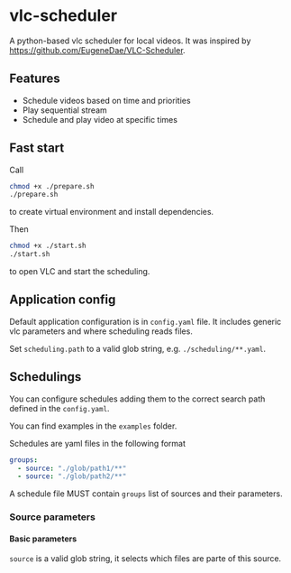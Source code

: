 # vlc-scheduler

A python-based vlc scheduler for local videos. It was inspired by https://github.com/EugeneDae/VLC-Scheduler.

## Features

- Schedule videos based on time and priorities
- Play sequential stream
- Schedule and play video at specific times

## Fast start

Call

```bash
chmod +x ./prepare.sh
./prepare.sh
```

to create virtual environment and install dependencies.

Then

```bash
chmod +x ./start.sh
./start.sh
```

to open VLC and start the scheduling.

## Application config

Default application configuration is in `config.yaml` file.
It includes generic vlc parameters and where scheduling reads files.

Set `scheduling.path` to a valid glob string, e.g. `./scheduling/**.yaml`.

## Schedulings

You can configure schedules adding them to
the correct search path defined in the `config.yaml`.

You can find examples in the `examples` folder.

Schedules are yaml files in the following format

```yaml
groups:
  - source: "./glob/path1/**"
  - source: "./glob/path2/**"
```

A schedule file MUST contain `groups` list of sources and
their parameters.

### Source parameters

#### Basic parameters

`source` is a valid glob string, it selects which files are parte of this source.
    
